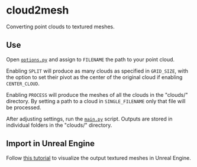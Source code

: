 # cloud2mesh
Converting point clouds to textured meshes.

## Use
Open [`options.py`](options.py) and assign to `FILENAME` the path to your point cloud.

Enabling `SPLIT` will produce as many clouds as specified in `GRID_SIZE`, with the option to set their pivot as the center of the original cloud if enabling `CENTER_CLOUD`.

Enabling `PROCESS` will produce the meshes of all the clouds in the "clouds/" directory. By setting a path to a cloud in `SINGLE_FILENAME` only that file will be processed.

After adjusting settings, run the [`main.py`](main.py) script. Outputs are stored in individual folders in the "clouds/" directory.

## Import in Unreal Engine
Follow [this tutorial](https://youtu.be/wVfMSwYk-V8) to visualize the output textured meshes in Unreal Engine.
